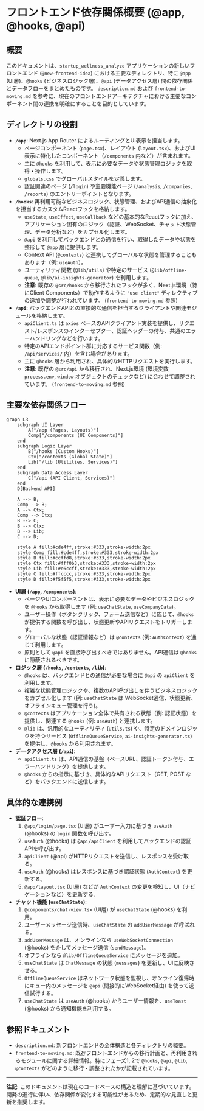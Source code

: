 # フロントエンド依存関係概要 (@app, @hooks, @api)

## 概要

このドキュメントは、`startup_wellness_analyze` アプリケーションの新しいフロントエンド (`@new-frontend-idea`) における主要なディレクトリ、特に `@app` (UI層)、`@hooks` (ビジネスロジック層)、`@api` (データアクセス層) 間の依存関係とデータフローをまとめたものです。
`description.md` および `frontend-to-moving.md` を参考に、現在のフロントエンドアーキテクチャにおける主要なコンポーネント間の連携を明確にすることを目的としています。

## ディレクトリの役割

*   **`/app`**: Next.js App Router によるルーティングとUI表示を担当します。
    *   ページコンポーネント (`page.tsx`)、レイアウト (`layout.tsx`)、およびUI表示に特化したコンポーネント（`/components` 内など）が含まれます。
    *   主に `@hooks` を利用して、表示に必要なデータや状態管理ロジックを取得・操作します。
    *   `globals.css` でグローバルスタイルを定義します。
    *   認証関連のページ (`/login`) や主要機能ページ (`/analysis`, `/companies`, `/reports`) のエントリーポイントとなります。
*   **`/hooks`**: 再利用可能なビジネスロジック、状態管理、およびAPI通信の抽象化を担当するカスタムReactフックを格納します。
    *   `useState`, `useEffect`, `useCallback` などの基本的なReactフックに加え、アプリケーション固有のロジック（認証、WebSocket、チャット状態管理、データ分析など）をカプセル化します。
    *   `@api` を利用してバックエンドとの通信を行い、取得したデータや状態を整形して `@app` 層に提供します。
    *   Context API (`@contexts`) と連携してグローバルな状態を管理することもあります（例: `useAuth`）。
    *   ユーティリティ関数 (`@lib/utils`) や特定のサービス (`@lib/offline-queue`, `@lib/ai-insights-generator`) を利用します。
    *   **注意**: 既存の `@src/hooks` から移行されたフックが多く、Next.js環境（特にClient Components）で動作するように `"use client"` ディレクティブの追加や調整が行われています。 (`frontend-to-moving.md` 参照)
*   **`/api`**: バックエンドAPIとの直接的な通信を担当するクライアントや関連モジュールを格納します。
    *   `apiClient.ts` は `axios` ベースのAPIクライアント実装を提供し、リクエスト/レスポンスのインターセプター、認証ヘッダーの付与、共通のエラーハンドリングなどを行います。
    *   特定のAPIエンドポイント群に対応するサービス関数（例: `/api/services/` 内）を含む場合があります。
    *   主に `@hooks` 層から利用され、具体的なHTTPリクエストを実行します。
    *   **注意**: 既存の `@src/api` から移行され、Next.js環境 (環境変数 `process.env`, `window` オブジェクトのチェックなど) に合わせて調整されています。 (`frontend-to-moving.md` 参照)

## 主要な依存関係フロー

```mermaid
graph LR
    subgraph UI Layer
        A["/app (Pages, Layouts)"]
        Comp["/components (UI Components)"]
    end
    subgraph Logic Layer
        B["/hooks (Custom Hooks)"]
        Ctx["/contexts (Global State)"]
        Lib["/lib (Utilities, Services)"]
    end
    subgraph Data Access Layer
        C["/api (API Client, Services)"]
    end
    D[Backend API]

    A --> B;
    Comp --> B;
    A --> Ctx;
    Comp --> Ctx;
    B --> C;
    B --> Ctx;
    B --> Lib;
    C --> D;

    style A fill:#cde4ff,stroke:#333,stroke-width:2px
    style Comp fill:#cde4ff,stroke:#333,stroke-width:2px
    style B fill:#ccffd8,stroke:#333,stroke-width:2px
    style Ctx fill:#fff0b3,stroke:#333,stroke-width:2px
    style Lib fill:#e6ccff,stroke:#333,stroke-width:2px
    style C fill:#ffcccc,stroke:#333,stroke-width:2px
    style D fill:#f5f5f5,stroke:#333,stroke-width:2px
```

*   **UI層 (`/app`, `/components`)**:
    *   ページやUIコンポーネントは、表示に必要なデータやビジネスロジックを `@hooks` から取得します (例: `useChatState`, `useCompanyData`)。
    *   ユーザー操作（ボタンクリック、フォーム送信など）に応じて、`@hooks` が提供する関数を呼び出し、状態更新やAPIリクエストをトリガーします。
    *   グローバルな状態（認証情報など）は `@contexts` (例: `AuthContext`) を通じて利用します。
    *   原則として `@api` を直接呼び出すべきではありません。API通信は `@hooks` に隠蔽されるべきです。
*   **ロジック層 (`/hooks`, `/contexts`, `/lib`)**:
    *   `@hooks` は、バックエンドとの通信が必要な場合に `@api` の `apiClient` を利用します。
    *   複雑な状態管理ロジックや、複数のAPI呼び出しを伴うビジネスロジックをカプセル化します (例: `useChatState` は WebSocket通信、状態更新、オフラインキュー管理を行う)。
    *   `@contexts` はアプリケーション全体で共有される状態（例: 認証状態）を提供し、関連する `@hooks` (例: `useAuth`) と連携します。
    *   `@lib` は、汎用的なユーティリティ (`utils.ts`) や、特定のドメインロジックを持つサービス (`OfflineQueueService`, `ai-insights-generator.ts`) を提供し、`@hooks` から利用されます。
*   **データアクセス層 (`/api`)**:
    *   `apiClient.ts` は、API通信の基盤（ベースURL、認証トークン付与、エラーハンドリング）を提供します。
    *   `@hooks` からの指示に基づき、具体的なAPIリクエスト（GET, POST など）をバックエンドに送信します。

## 具体的な連携例

*   **認証フロー**:
    1.  `@app/login/page.tsx` (UI層) がユーザー入力に基づき `useAuth` (@hooks) の `login` 関数を呼び出す。
    2.  `useAuth` (@hooks) は `@api/apiClient` を利用してバックエンドの認証APIを呼び出す。
    3.  `apiClient` (@api) がHTTPリクエストを送信し、レスポンスを受け取る。
    4.  `useAuth` (@hooks) はレスポンスに基づき認証状態 (`AuthContext`) を更新する。
    5.  `@app/layout.tsx` (UI層) などが `AuthContext` の変更を検知し、UI（ナビゲーションなど）を更新する。
*   **チャット機能 (`useChatState`)**:
    1.  `@components/chat-view.tsx` (UI層) が `useChatState` (@hooks) を利用。
    2.  ユーザーメッセージ送信時、`useChatState` の `addUserMessage` が呼ばれる。
    3.  `addUserMessage` は、オンラインなら `useWebSocketConnection` (@hooks) を介してメッセージ送信 (`sendMessage`)。
    4.  オフラインなら `@lib/OfflineQueueService` にメッセージを追加。
    5.  `useChatState` は `ChatMessage` の状態 (`messages`) を更新し、UIに反映させる。
    6.  `OfflineQueueService` はネットワーク状態を監視し、オンライン復帰時にキュー内のメッセージを `@api` (間接的にWebSocket経由) を使って送信試行する。
    7.  `useChatState` は `useAuth` (@hooks) からユーザー情報を、`useToast` (@hooks) から通知機能を利用する。

## 参照ドキュメント

*   `description.md`: 新フロントエンドの全体構造と各ディレクトリの概要。
*   `frontend-to-moving.md`: 既存フロントエンドからの移行計画と、再利用されるモジュールに関する詳細情報。特にフェーズ1, 2で `@hooks`, `@api`, `@lib`, `@contexts` がどのように移行・調整されたかが記載されています。

---

**注記**: このドキュメントは現在のコードベースの構造と理解に基づいています。開発の進行に伴い、依存関係が変化する可能性があるため、定期的な見直しと更新を推奨します。